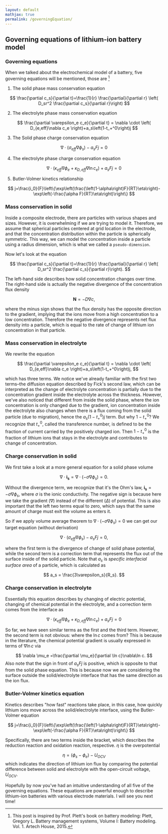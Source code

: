 ```yaml
---
layout: default
mathjax: true
permalink: /governingEquation/
---
```


## Governing equations of lithium-ion battery model

### Governing equations

When we talked about the electrochemical model of a battery, five governing equations will be mentioned, those are [^1]

1. The solid phase mass conservation equation

$$
\frac{\partial c_s}{\partial t}=\frac{1}{r} \frac{\partial}{\partial r} \left( D_sr^2 \frac{\partial c_s}{\partial r}\right)
$$

2. The electrolyte phase mass conservation equation

$$
\frac{\partial \varepsilon_e c_e}{\partial t} = \nabla \cdot \left( D_{e,eff}\nabla c_e \right)+a_s\left(1-t_+^0\right)j
$$

3. The Solid phase charge conservation equation

$$
\nabla\cdot\left(\sigma_{eff}\nabla\phi_s\right)-a_sFj=0
$$

4. The electrolyte phase charge conservation equation

$$
\nabla\cdot\left(\kappa_{eff}\nabla\phi_e+\kappa_{D,eff}\nabla\ln c_e\right)+a_sFj=0
$$

5. Butler-Volmer kinetics relationship

$$
j=\frac{i_0}{F}\left\{\exp\left(\frac{\left(1-\alpha\right)F}{RT}\eta\right)-\exp\left(-\frac{\alpha F}{RT}\eta\right)\right\}
$$

### Mass conservation in solid

Inside a composite electrode, there are particles with various shapes and sizes. However, it is overwhelming if we are trying to model it. Therefore, we assume that spherical particles centered at grid location in the electrode, and that the concentration distribution within the particle is spherically symmetric. This way, we can model the concentration inside a particle using a radius dimension, which is what we called a `pseudo-dimension`.  

Now let's look at the equation

$$
\frac{\partial c_s}{\partial t}=\frac{1}{r} \frac{\partial}{\partial r} \left( D_sr^2 \frac{\partial c_s}{\partial r}\right).
$$

The left-hand side describes how solid concentration changes over time. The right-hand side is actually the negative divergence of the concentration flux density

 $$
 \mathbf{N}=-D\nabla c,
 $$ 

 where the minus sign shows that the flux density has the opposite direction to the gradient, implying that the ions move from a high concentration to a low concentration. Therefore the negative divergence represents net flux density into a particle, which is equal to the rate of change of lithium ion concentration in that particle. 

 ### Mass conservation in electrolyte

 We rewrite the equation

 $$
 \frac{\partial \varepsilon_e c_e}{\partial t} = \nabla \cdot \left( D_{e,eff}\nabla c_e \right)+a_s\left(1-t_+^0\right)j,
 $$

 which has three terms. We notice we've already familiar with the first two terms–the diffusion equation described by Fick's second law, which can be interpreted as the change of electrolyte concentration is partially due to the concentration gradient inside the electrolyte across the thickness. However, we've also noticed that different from inside the solid phase, where the ion concentration is only changed due to the gradient, ion concentration inside the electrolyte also changes when there is a flux coming from the solid particle (due to migration), hence the $a_s\left(1-t_+^0\right)j$ term. But why $1-t_+^0$? We recognize that $t_+^0$, called the transference number, is defined to be the fraction of current carried by the positively charged ion. Then $1-t_+^0$ is the fraction of lithium ions that stays in the electrolyte and contributes to change of concentration. 

 ### Charge conservation in solid

 We first take a look at a more general equation for a solid phase volume

 $$
 \nabla \cdot \mathbf{i_s} = \nabla \cdot \left(-\sigma\nabla\phi_s \right)=0.
 $$

 Without the divergence term, we recognize that it's the Ohm's law, $\mathbf{i_s} = -\sigma\nabla\phi_s$, where $\sigma$ is the ionic conductivity. The negative sign is because here we take the gradient ($\nabla$) instead of the different ($\Delta$) of potential. This is also important that the left two terms equal to zero, which says that the same amount of charge must exit the volume as enters it. 

 So if we apply volume average theorem to $\nabla \cdot \left(-\sigma\nabla\phi_s \right)=0$ we can get our target equation (without derivation)

 $$
 \nabla\cdot\left(\sigma_{eff}\nabla\phi_s\right)-a_sFj=0,
 $$

where the first term is the divergence of change of solid phase potential, while the second term is a correction term that represents the flux out of the surface inside of the solid particle.  Note that $a_s$ is *specific interfacial surface area* of a particle, which is calculated as

$$
a_s = \frac{3\varepsilon_s}{R_s}.
$$

### Charge conservation in electrolyte

Essentially this equation describes by changing of electric potential, changing of chemical potential in the electrolyte, and a correction term comes from the interface as

$$
\nabla\cdot\left(\kappa_{eff}\nabla\phi_e+\kappa_{D,eff}\nabla\ln c_e\right)+a_sFj=0
$$

So far, we have seen similar terms as the first and the third term. However, the second term is not obvious: where the $\ln c$ comes from? This is because in the literature, the chemical potential gradient is usually expressed in terms of $\nabla\ln c$ via

$$
\nabla \mu_e =\frac{\partial \mu_e}{\partial \ln c}\nabla\ln c.
$$
Also note that the sign in front of $a_s Fj$ is positive, which is opposite to that from the solid phase equation. This is because now we are considering the surface outside the solid/electrolyte interface that has the same direction as the ion flux.

### Butler-Volmer kinetics equation

Kinetics describes "how fast" reactions take place, in this case, how quickly lithium ions move across the solid/electrolyte interface, using the Butler-Volmer equation

$$
j=\frac{i_0}{F}\left\{\exp\left(\frac{\left(1-\alpha\right)F}{RT}\eta\right)-\exp\left(-\frac{\alpha F}{RT}\eta\right)\right\}
$$

Specifically, there are two terms inside the bracket, which describes the reduction reaction and oxidation reaction, respective. $\eta$ is the overpotential

$$
\eta = \left(\phi_s-\phi_e\right)-U_{OCV}
$$
which indicates the direction of lithium ion flux by comparing the potential difference between solid and electrolyte with the open-circuit voltage, $U_{OCV}$.

Hopefully by now you've had an intuitive understanding of all five of the governing equations. These equations are powerful enough to describe lithium-ion batteries with various electrode materials. I will see you next time!

 [^1]: This post is inspired by Prof. Plett's book on battery modeling: Plett, Gregory L. Battery management systems, Volume I: Battery modeling. Vol. 1. Artech House, 2015.
